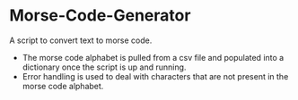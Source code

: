 # Morse-Code-Generator
A script to convert text to morse code.

 - The morse code alphabet is pulled from a csv file and populated into a dictionary once the script is up and running.
 - Error handling is used to deal with characters that are not present in the morse code alphabet.

